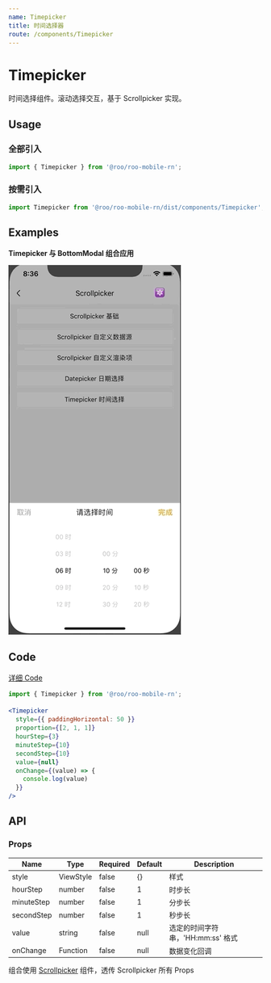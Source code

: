 ```yaml
---
name: Timepicker
title: 时间选择器
route: /components/Timepicker
---
```



# Timepicker

时间选择组件。滚动选择交互，基于 Scrollpicker 实现。

## Usage

### 全部引入
```js
import { Timepicker } from '@roo/roo-mobile-rn';
```
### 按需引入

```js
import Timepicker from '@roo/roo-mobile-rn/dist/components/Timepicker';
```

## Examples
**Timepicker 与 BottomModal 组合应用**

![image](../images/Timepicker/1.gif)

## Code
[详细 Code](https://github.com/Meituan-Dianping/beeshell/tree/master/examples/Timepicker/index.tsx)

```jsx
import { Timepicker } from '@roo/roo-mobile-rn';

<Timepicker
  style={{ paddingHorizontal: 50 }}
  proportion={[2, 1, 1]}
  hourStep={3}
  minuteStep={10}
  secondStep={10}
  value={null}
  onChange={(value) => {
    console.log(value)
  }}
/>
```

## API

### Props

| Name | Type | Required | Default | Description |
| ---- | ---- | ---- | ---- | ---- |
| style | ViewStyle | false | {} | 样式 |
| hourStep | number | false | 1 | 时步长 |
| minuteStep | number | false | 1 | 分步长 |
| secondStep | number | false | 1 | 秒步长 |
| value | string | false | null | 选定的时间字符串，'HH:mm:ss' 格式 |
| onChange | Function | false | null | 数据变化回调|

组合使用 [Scrollpicker](./Scrollpicker.md) 组件，透传 Scrollpicker 所有 Props
